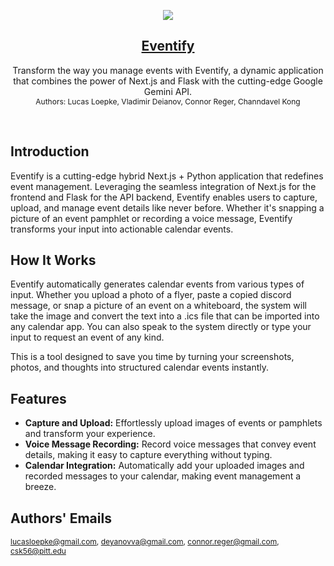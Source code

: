 <p align="center">
  <a href="https://event-ify.vercel.app">
    <img src="https://github.com/user-attachments/assets/c22efea1-92d3-4a4f-9707-4afd77d92441">
    <h2 align="center">Eventify</h2>
  </a>
</p>

<p align="center">
  Transform the way you manage events with Eventify, a dynamic application that combines the power of Next.js and Flask with the cutting-edge Google Gemini API.
  <br>
  <span style="font-size: 12px;">Authors: Lucas Loepke, Vladimir Deianov, Connor Reger, Channdavel Kong</span>
</p>


<br/>

## Introduction

Eventify is a cutting-edge hybrid Next.js + Python application that redefines event management. Leveraging the seamless integration of Next.js for the frontend and Flask for the API backend, Eventify enables users to capture, upload, and manage event details like never before. Whether it's snapping a picture of an event pamphlet or recording a voice message, Eventify transforms your input into actionable calendar events.

## How It Works

Eventify automatically generates calendar events from various types of input. Whether you upload a photo of a flyer, paste a copied discord message, or snap a picture of an event on a whiteboard, the system will take the image and convert the text into a .ics file that can be imported into any calendar app. You can also speak to the system directly or type your input to request an event of any kind.

This is a tool designed to save you time by turning your screenshots, photos, and thoughts into structured calendar events instantly.

## Features

- **Capture and Upload:** Effortlessly upload images of events or pamphlets and transform your experience.
- **Voice Message Recording:** Record voice messages that convey event details, making it easy to capture everything without typing.
- **Calendar Integration:** Automatically add your uploaded images and recorded messages to your calendar, making event management a breeze.

## Authors' Emails
<span style="font-size: 12px;">lucasloepke@gmail.com, deyanovva@gmail.com, connor.reger@gmail.com, csk56@pitt.edu</span>

